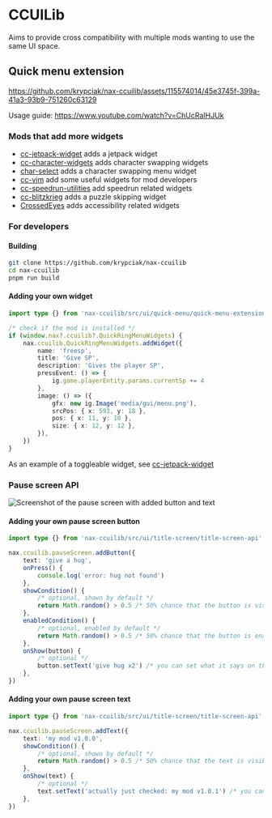 <!-- markdownlint-disable MD013 MD024 MD001 MD045 -->

# CCUILib

Aims to provide cross compatibility with multiple mods wanting to use the same UI space.

## Quick menu extension

https://github.com/krypciak/nax-ccuilib/assets/115574014/45e3745f-399a-41a3-93b9-751260c63129

Usage guide: https://www.youtube.com/watch?v=ChUcRaIHJUk

### Mods that add more widgets

- [cc-jetpack-widget](https://github.com/krypciak/cc-jetpack-widget) adds a jetpack widget  
- [cc-character-widgets](https://github.com/krypciak/cc-character-widgets) adds character swapping widgets
- [char-select](https://github.com/CCDirectLink/char-select) adds a character swapping menu widget
- [cc-vim](https://github.com/krypciak/cc-vim) add some useful widgets for mod developers
- [cc-speedrun-utilities](https://github.com/CCDirectLink/cc-speedrun-utilities) add speedrun related widgets
- [cc-blitzkrieg](https://github.com/krypciak/cc-blitzkrieg) adds a puzzle skipping widget
- [CrossedEyes](https://github.com/CCDirectLink/CrossedEyes) adds accessibility related widgets

### For developers

#### Building

```bash
git clone https://github.com/krypciak/nax-ccuilib
cd nax-ccuilib
pnpm run build
```

#### Adding your own widget

```ts
import type {} from 'nax-ccuilib/src/ui/quick-menu/quick-menu-extension'

/* check if the mod is installed */
if (window.nax?.ccuilib?.QuickRingMenuWidgets) {
    nax.ccuilib.QuickRingMenuWidgets.addWidget({
        name: 'freesp',
        title: 'Give SP',
        description: 'Gives the player SP',
        pressEvent: () => {
            ig.game.playerEntity.params.currentSp += 4
        },
        image: () => ({
            gfx: new ig.Image('media/gui/menu.png'),
            srcPos: { x: 593, y: 18 },
            pos: { x: 11, y: 10 },
            size: { x: 12, y: 12 },
        }),
    })
}
```

As an example of a toggleable widget, see [cc-jetpack-widget](https://github.com/krypciak/cc-jetpack-widget/blob/main/src/plugin.ts)

### Pause screen API

![Screenshot of the pause screen with added button and text](https://github.com/user-attachments/assets/ae839baf-ac1d-4a0e-ac79-5ae9f6614047)

#### Adding your own pause screen button

```ts
import type {} from 'nax-ccuilib/src/ui/title-screen/title-screen-api'

nax.ccuilib.pauseScreen.addButton({
    text: 'give a hug',
    onPress() {
        console.log('error: hug not found')
    },
    showCondition() {
        /* optional, shown by default */
        return Math.random() > 0.5 /* 50% chance that the button is visible when opening the pause menu */
    },
    enabledCondition() {
        /* optional, enabled by default */
        return Math.random() > 0.5 /* 50% chance that the button is enabled when opening the pause menu */
    },
    onShow(button) {
        /* optional */
        button.setText('give hug x2') /* you can set what it says on the time of opening the pause menu */
    },
})
```

#### Adding your own pause screen text

```ts
import type {} from 'nax-ccuilib/src/ui/title-screen/title-screen-api'

nax.ccuilib.pauseScreen.addText({
    text: 'my mod v1.0.0',
    showCondition() {
        /* optional, shown by default */
        return Math.random() > 0.5 /* 50% chance that the text is visible when opening the pause menu */
    },
    onShow(text) {
        /* optional */
        text.setText('actually just checked: my mod v1.0.1') /* you can set what it says on the time of opening the pause menu */
    },
})
```

